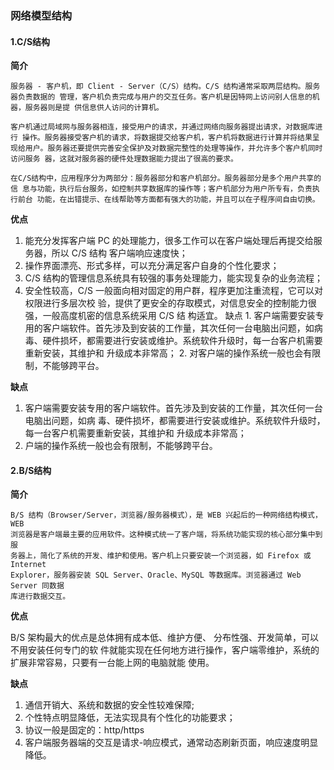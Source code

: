 ### 网络模型结构

#### 1.C/S结构

**简介** 

```
服务器 - 客户机，即 Client - Server（C/S）结构。C/S 结构通常采取两层结构。服务器负责数据的 管理，客户机负责完成与用户的交互任务。客户机是因特网上访问别人信息的机器，服务器则是提 供信息供人访问的计算机。

客户机通过局域网与服务器相连，接受用户的请求，并通过网络向服务器提出请求，对数据库进行 操作。服务器接受客户机的请求，将数据提交给客户机，客户机将数据进行计算并将结果呈现给用户。服务器还要提供完善安全保护及对数据完整性的处理等操作，并允许多个客户机同时访问服务 器，这就对服务器的硬件处理数据能力提出了很高的要求。 

在C/S结构中，应用程序分为两部分：服务器部分和客户机部分。服务器部分是多个用户共享的信 息与功能，执行后台服务，如控制共享数据库的操作等；客户机部分为用户所专有，负责执行前台 功能，在出错提示、在线帮助等方面都有强大的功能，并且可以在子程序间自由切换。
```

 **优点** 

1. 能充分发挥客户端 PC 的处理能力，很多工作可以在客户端处理后再提交给服务器，所以 C/S 结构 客户端响应速度快； 
2. 操作界面漂亮、形式多样，可以充分满足客户自身的个性化要求；
3.  C/S 结构的管理信息系统具有较强的事务处理能力，能实现复杂的业务流程； 
4. 安全性较高，C/S 一般面向相对固定的用户群，程序更加注重流程，它可以对权限进行多层次校 验，提供了更安全的存取模式，对信息安全的控制能力很强，一般高度机密的信息系统采用 C/S 结 构适宜。 缺点 1. 客户端需要安装专用的客户端软件。首先涉及到安装的工作量，其次任何一台电脑出问题，如病 毒、硬件损坏，都需要进行安装或维护。系统软件升级时，每一台客户机需要重新安装，其维护和 升级成本非常高； 2. 对客户端的操作系统一般也会有限制，不能够跨平台。

**缺点** 

1. 客户端需要安装专用的客户端软件。首先涉及到安装的工作量，其次任何一台电脑出问题，如病 毒、硬件损坏，都需要进行安装或维护。系统软件升级时，每一台客户机需要重新安装，其维护和 升级成本非常高； 
2. 户端的操作系统一般也会有限制，不能够跨平台。

#### 2.B/S结构

**简介**

```
B/S 结构（Browser/Server，浏览器/服务器模式），是 WEB 兴起后的一种网络结构模式，WEB
浏览器是客户端最主要的应用软件。这种模式统一了客户端，将系统功能实现的核心部分集中到服
务器上，简化了系统的开发、维护和使用。客户机上只要安装一个浏览器，如 Firefox 或 Internet
Explorer，服务器安装 SQL Server、Oracle、MySQL 等数据库。浏览器通过 Web Server 同数据
库进行数据交互。
```

**优点** 

B/S 架构最大的优点是总体拥有成本低、维护方便、 分布性强、开发简单，可以不用安装任何专门的软 件就能实现在任何地方进行操作，客户端零维护，系统的扩展非常容易，只要有一台能上网的电脑就能 使用。

 **缺点** 

1. 通信开销大、系统和数据的安全性较难保障; 
2. 个性特点明显降低，无法实现具有个性化的功能要求； 
3. 协议一般是固定的：http/https 
4. 客户端服务器端的交互是请求-响应模式，通常动态刷新页面，响应速度明显降低。